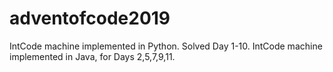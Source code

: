 # adventofcode2019

IntCode machine implemented in Python. Solved Day 1-10.
IntCode machine implemented in Java, for Days 2,5,7,9,11.
